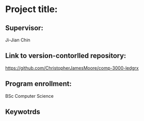 # Project title: 

## Supervisor: 
Ji-Jian Chin

## Link to version-contorlled repository: 
https://github.com/ChristopherJamesMoore/comp-3000-ledgrx

## Program enrollment:
BSc Computer Science

## Keywotrds
